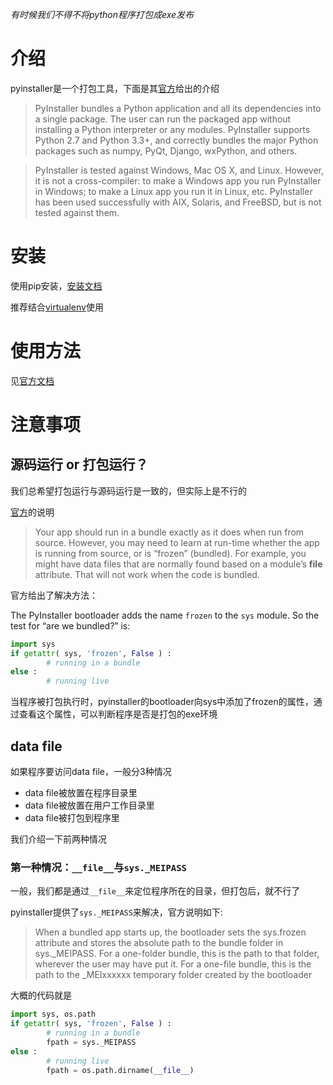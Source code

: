 _有时候我们不得不将python程序打包成exe发布_

# 介绍
pyinstaller是一个打包工具，下面是其[官方](http://www.pyinstaller.org/)给出的介绍
>PyInstaller bundles a Python application and all its dependencies into a single package. The user can run the packaged app without installing a Python interpreter or any modules. PyInstaller supports Python 2.7 and Python 3.3+, and correctly bundles the major Python packages such as numpy, PyQt, Django, wxPython, and others.

>PyInstaller is tested against Windows, Mac OS X, and Linux. However, it is not a cross-compiler: to make a Windows app you run PyInstaller in Windows; to make a Linux app you run it in Linux, etc. PyInstaller has been used successfully with AIX, Solaris, and FreeBSD, but is not tested against them.

# 安装
使用pip安装，[安装文档](https://pyinstaller.readthedocs.io/en/stable/installation.html)

推荐结合[virtualenv](http://www.liaoxuefeng.com/wiki/0014316089557264a6b348958f449949df42a6d3a2e542c000/001432712108300322c61f256c74803b43bfd65c6f8d0d0000)使用

# 使用方法

见[官方文档](https://pyinstaller.readthedocs.io/en/stable/usage.html)

# 注意事项

## 源码运行 or 打包运行？

我们总希望打包运行与源码运行是一致的，但实际上是不行的

[官方](https://pyinstaller.readthedocs.io/en/stable/runtime-information.html)的说明
>Your app should run in a bundle exactly as it does when run from source. However, you may need to learn at run-time whether the app is running from source, or is “frozen” (bundled). For example, you might have data files that are normally found based on a module’s __file__ attribute. That will not work when the code is bundled.

官方给出了解决方法：

The PyInstaller bootloader adds the name ```frozen``` to the ```sys``` module. So the test for “are we bundled?” is:
```python
import sys
if getattr( sys, 'frozen', False ) :
        # running in a bundle
else :
        # running live
```
当程序被打包执行时，pyinstaller的bootloader向sys中添加了frozen的属性，通过查看这个属性，可以判断程序是否是打包的exe环境

## data file
如果程序要访问data file，一般分3种情况

* data file被放置在程序目录里
* data file被放置在用户工作目录里
* data file被打包到程序里

我们介绍一下前两种情况

### 第一种情况：```__file__```与```sys._MEIPASS```

一般，我们都是通过```__file__```来定位程序所在的目录，但打包后，就不行了

pyinstaller提供了```sys._MEIPASS```来解决，官方说明如下:
>When a bundled app starts up, the bootloader sets the sys.frozen attribute and stores the absolute path to the bundle folder in sys._MEIPASS. For a one-folder bundle, this is the path to that folder, wherever the user may have put it. For a one-file bundle, this is the path to the _MEIxxxxxx temporary folder created by the bootloader 

大概的代码就是
```python
import sys, os.path
if getattr( sys, 'frozen', False ) :
        # running in a bundle
        fpath = sys._MEIPASS
else :
        # running live
        fpath = os.path.dirname(__file__)
```





